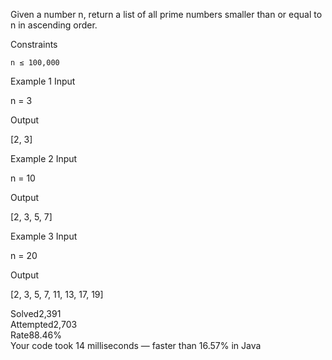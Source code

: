 Given a number n, return a list of all prime numbers smaller than or equal to n in ascending order.

Constraints

    n ≤ 100,000

Example 1
Input

n = 3

Output

[2, 3]

Example 2
Input

n = 10

Output

[2, 3, 5, 7]

Example 3
Input

n = 20

Output

[2, 3, 5, 7, 11, 13, 17, 19]

Solved2,391  
Attempted2,703  
Rate88.46%  
Your code took 14 milliseconds — faster than 16.57% in Java